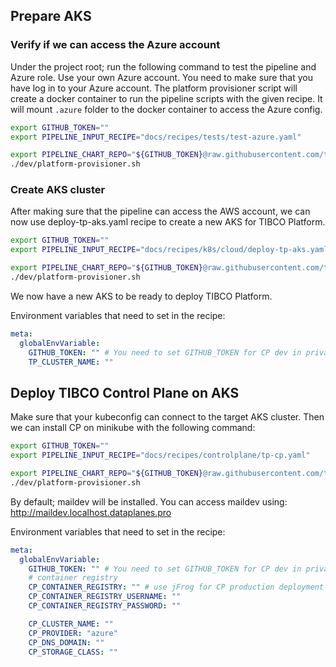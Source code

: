 ## Prepare AKS

### Verify if we can access the Azure account

Under the project root; run the following command to test the pipeline and Azure role. Use your own Azure account.
You need to make sure that you have log in to your Azure account. The platform provisioner script will create a docker container to run the pipeline scripts with the given recipe.
It will mount `.azure` folder to the docker container to access the Azure config.

```bash
export GITHUB_TOKEN=""
export PIPELINE_INPUT_RECIPE="docs/recipes/tests/test-azure.yaml"

export PIPELINE_CHART_REPO="${GITHUB_TOKEN}@raw.githubusercontent.com/tibco/platform-provisioner/gh-pages/"
./dev/platform-provisioner.sh
```

### Create AKS cluster

After making sure that the pipeline can access the AWS account, we can now use deploy-tp-aks.yaml recipe to create a new AKS for TIBCO Platform.

```bash
export GITHUB_TOKEN=""
export PIPELINE_INPUT_RECIPE="docs/recipes/k8s/cloud/deploy-tp-aks.yaml"

export PIPELINE_CHART_REPO="${GITHUB_TOKEN}@raw.githubusercontent.com/tibco/platform-provisioner/gh-pages/"
./dev/platform-provisioner.sh
```

We now have a new AKS to be ready to deploy TIBCO Platform.

Environment variables that need to set in the recipe:
```yaml
meta:
  globalEnvVariable:
    GITHUB_TOKEN: "" # You need to set GITHUB_TOKEN for CP dev in private repo
    TP_CLUSTER_NAME: ""
```

## Deploy TIBCO Control Plane on AKS

Make sure that your kubeconfig can connect to the target AKS cluster. Then we can install CP on minikube with the following command:

```bash
export GITHUB_TOKEN=""
export PIPELINE_INPUT_RECIPE="docs/recipes/controlplane/tp-cp.yaml"

export PIPELINE_CHART_REPO="${GITHUB_TOKEN}@raw.githubusercontent.com/tibco/platform-provisioner/gh-pages/"
./dev/platform-provisioner.sh
```

By default; maildev will be installed. You can access maildev using: http://maildev.localhost.dataplanes.pro

Environment variables that need to set in the recipe:
```yaml
meta:
  globalEnvVariable:
    GITHUB_TOKEN: "" # You need to set GITHUB_TOKEN for CP dev in private repo
    # container registry
    CP_CONTAINER_REGISTRY: "" # use jFrog for CP production deployment
    CP_CONTAINER_REGISTRY_USERNAME: ""
    CP_CONTAINER_REGISTRY_PASSWORD: ""

    CP_CLUSTER_NAME: ""
    CP_PROVIDER: "azure"
    CP_DNS_DOMAIN: ""
    CP_STORAGE_CLASS: ""
```

